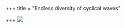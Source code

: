 +++
title = "Endless diversity of cyclical waves"

+++
[![](https://i0.wp.com/bp2.blogger.com/_ZhvcTTaaD_4/RnDXu05tW8I/AAAAAAAAAKs/5meAImT9HBM/s320/cyclia_panel.jpg)](http://bp2.blogger.com/_ZhvcTTaaD_4/RnDXu05tW8I/AAAAAAAAAKs/5meAImT9HBM/s1600-h/cyclia_panel.jpg)
